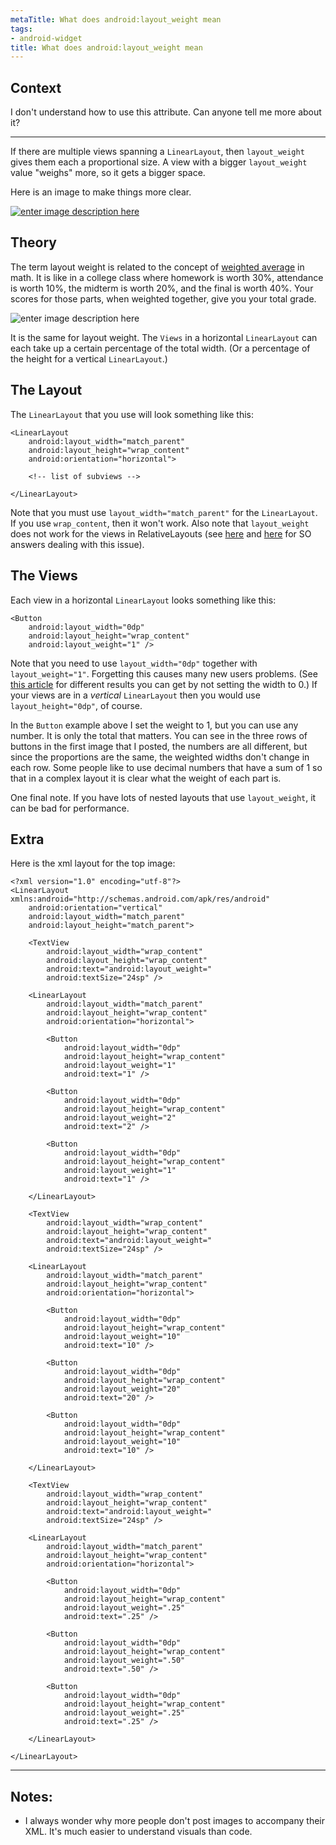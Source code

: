 ```yaml
---
metaTitle: What does android:layout_weight mean
tags:
- android-widget
title: What does android:layout_weight mean
---
```


## Context

I don't understand how to use this attribute. Can anyone tell me more about it?



---

If there are multiple views spanning a `LinearLayout`, then `layout_weight` gives them each a proportional size. A view with a bigger `layout_weight` value "weighs" more, so it gets a bigger space.


Here is an image to make things more clear.


[![enter image description here](https://i.stack.imgur.com/CyYBf.png)](https://i.stack.imgur.com/CyYBf.png)


Theory
------


The term layout weight is related to the concept of [weighted average](http://en.wikipedia.org/wiki/Weighted_arithmetic_mean) in math. It is like in a college class where homework is worth 30%, attendance is worth 10%, the midterm is worth 20%, and the final is worth 40%. Your scores for those parts, when weighted together, give you your total grade.


![enter image description here](https://i.stack.imgur.com/cbfgn.png)


It is the same for layout weight. The `Views` in a horizontal `LinearLayout` can each take up a certain percentage of the total width. (Or a percentage of the height for a vertical `LinearLayout`.)


The Layout
----------


The `LinearLayout` that you use will look something like this:



```
<LinearLayout
    android:layout_width="match_parent"
    android:layout_height="wrap_content"
    android:orientation="horizontal">

    <!-- list of subviews -->

</LinearLayout>

```

Note that you must use `layout_width="match_parent"` for the `LinearLayout`. If you use `wrap_content`, then it won't work. Also note that `layout_weight` does not work for the views in RelativeLayouts (see [here](https://stackoverflow.com/a/16708014/3681880) and [here](https://stackoverflow.com/a/14009266/3681880) for SO answers dealing with this issue).


The Views
---------


Each view in a horizontal `LinearLayout` looks something like this:



```
<Button
    android:layout_width="0dp"
    android:layout_height="wrap_content"
    android:layout_weight="1" />

```

Note that you need to use `layout_width="0dp"` together with `layout_weight="1"`. Forgetting this causes many new users problems. (See [this article](http://ugia.io/2012/01/19/android-linearlayout-distribution-explained-weight-and-sizes/) for different results you can get by not setting the width to 0.) If your views are in a *vertical* `LinearLayout` then you would use `layout_height="0dp"`, of course.


In the `Button` example above I set the weight to 1, but you can use any number. It is only the total that matters. You can see in the three rows of buttons in the first image that I posted, the numbers are all different, but since the proportions are the same, the weighted widths don't change in each row. Some people like to use decimal numbers that have a sum of 1 so that in a complex layout it is clear what the weight of each part is.


One final note. If you have lots of nested layouts that use `layout_weight`, it can be bad for performance.


Extra
-----


Here is the xml layout for the top image:



```
<?xml version="1.0" encoding="utf-8"?>
<LinearLayout xmlns:android="http://schemas.android.com/apk/res/android"
    android:orientation="vertical"
    android:layout_width="match_parent"
    android:layout_height="match_parent">

    <TextView
        android:layout_width="wrap_content"
        android:layout_height="wrap_content"
        android:text="android:layout_weight="
        android:textSize="24sp" />

    <LinearLayout
        android:layout_width="match_parent"
        android:layout_height="wrap_content"
        android:orientation="horizontal">

        <Button
            android:layout_width="0dp"
            android:layout_height="wrap_content"
            android:layout_weight="1"
            android:text="1" />

        <Button
            android:layout_width="0dp"
            android:layout_height="wrap_content"
            android:layout_weight="2"
            android:text="2" />

        <Button
            android:layout_width="0dp"
            android:layout_height="wrap_content"
            android:layout_weight="1"
            android:text="1" />

    </LinearLayout>

    <TextView
        android:layout_width="wrap_content"
        android:layout_height="wrap_content"
        android:text="android:layout_weight="
        android:textSize="24sp" />

    <LinearLayout
        android:layout_width="match_parent"
        android:layout_height="wrap_content"
        android:orientation="horizontal">

        <Button
            android:layout_width="0dp"
            android:layout_height="wrap_content"
            android:layout_weight="10"
            android:text="10" />

        <Button
            android:layout_width="0dp"
            android:layout_height="wrap_content"
            android:layout_weight="20"
            android:text="20" />

        <Button
            android:layout_width="0dp"
            android:layout_height="wrap_content"
            android:layout_weight="10"
            android:text="10" />

    </LinearLayout>

    <TextView
        android:layout_width="wrap_content"
        android:layout_height="wrap_content"
        android:text="android:layout_weight="
        android:textSize="24sp" />

    <LinearLayout
        android:layout_width="match_parent"
        android:layout_height="wrap_content"
        android:orientation="horizontal">

        <Button
            android:layout_width="0dp"
            android:layout_height="wrap_content"
            android:layout_weight=".25"
            android:text=".25" />

        <Button
            android:layout_width="0dp"
            android:layout_height="wrap_content"
            android:layout_weight=".50"
            android:text=".50" />

        <Button
            android:layout_width="0dp"
            android:layout_height="wrap_content"
            android:layout_weight=".25"
            android:text=".25" />

    </LinearLayout>

</LinearLayout>

```


---

## Notes:

- I always wonder why more people don't post images to accompany their XML. It's much easier to understand visuals than code.


